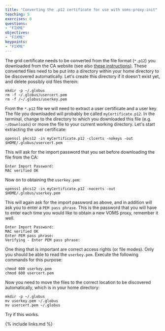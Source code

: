 ```yaml
---
title: "Converting the .p12 certificate for use with voms-proxy-init"
teaching: 5
exercises: 0
questions:
- "FIXME"
objectives:
- "FIXME"
keypoints:
- "FIXME"
---
```

The grid certificate needs to be converted from the file format (`*.p12`) you downloaded from the CA website (see also [these instructions](CA_VOMS)). These converted files need to be put into a directory within your home directory to be discovered automatically. Let's create this directory if it doesn't exist yet, and delete possibly old files therein:

```shell
mkdir -p ~/.globus
rm -f ~/.globus/usercert.pem
rm -f /~/.globus/userkey.pem
```

From the `*.p12` file we will need to extract a user certificate and a user key. The file you downloaded will probably be called `myCertificate.p12`. In the terminal, change to the directory to which you downloaded this file (e.g. `~/Downloads`) or move the file to your current working directory. Let's start extracting the user certificate:

```shell
openssl pkcs12 -in myCertificate.p12 -clcerts -nokeys -out $HOME/.globus/usercert.pem
```

This will ask for the import password that you set before downloading the file from the CA:

```output
Enter Import Password:
MAC verified OK
```

Now on to obtaining the `userkey.pem`:

```shell
openssl pkcs12 -in myCertificate.p12 -nocerts -out $HOME/.globus/userkey.pem
```

This will again ask for the import password as above, and in addition will ask you to enter a `PEM pass phrase`. This is the password that you will have to enter each time you would like to obtain a new VOMS proxy, remember it well.

```output
Enter Import Password:
MAC verified OK
Enter PEM pass phrase:
Verifying - Enter PEM pass phrase:
```

One thing that is important are correct access rights (or file modes). Only you should be able to read the `userkey.pem`. Execute the following commands for this purpose:

```shell
chmod 600 userkey.pem
chmod 600 usercert.pem
```

Now you need to move the files to the correct location to be discovered automatically, which is in your home directory:

```shell
mkdir -p ~/.globus
mv userkey.pem ~/.globus
mv usercert.pem ~/.globus
```

Try if this works.

{% include links.md %}

[CA_VOMS]: https://ca.cern.ch/ca/Help/?kbid=024010